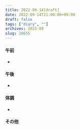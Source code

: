 ```yaml
---
title: 2022-09-14[draft]
date: 2022-09-14T21:00:00+09:00
draft: false
tags: ["diary", ""]
archives: 2022-09
slug: 28655
---
```

#### 午前
- 
#### 午後
- 
#### 体調
- 
#### その他